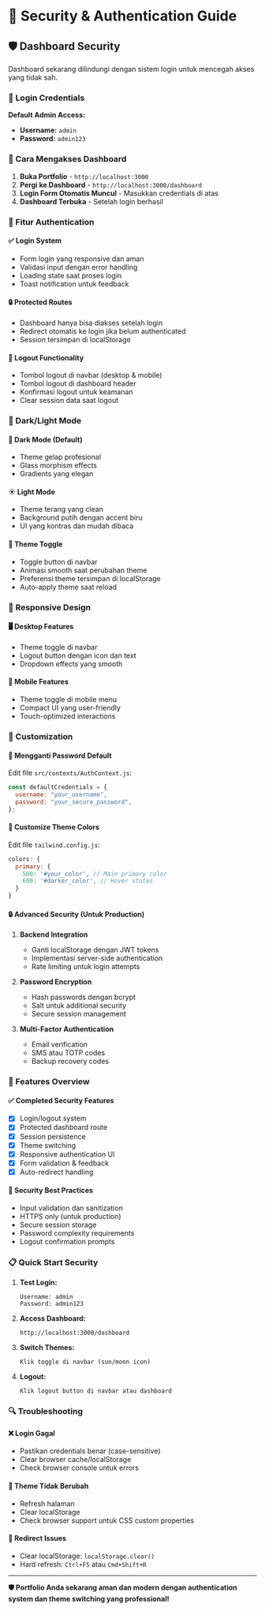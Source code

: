 # 🔐 Security & Authentication Guide

## 🛡️ Dashboard Security

Dashboard sekarang dilindungi dengan sistem login untuk mencegah akses yang tidak sah.

### 🔑 Login Credentials

**Default Admin Access:**

- **Username:** `admin`
- **Password:** `admin123`

### 🚨 Cara Mengakses Dashboard

1. **Buka Portfolio** - `http://localhost:3000`
2. **Pergi ke Dashboard** - `http://localhost:3000/dashboard`
3. **Login Form Otomatis Muncul** - Masukkan credentials di atas
4. **Dashboard Terbuka** - Setelah login berhasil

### 🔄 Fitur Authentication

#### ✅ **Login System**

- Form login yang responsive dan aman
- Validasi input dengan error handling
- Loading state saat proses login
- Toast notification untuk feedback

#### 🔒 **Protected Routes**

- Dashboard hanya bisa diakses setelah login
- Redirect otomatis ke login jika belum authenticated
- Session tersimpan di localStorage

#### 🚪 **Logout Functionality**

- Tombol logout di navbar (desktop & mobile)
- Tombol logout di dashboard header
- Konfirmasi logout untuk keamanan
- Clear session data saat logout

### 🎨 Dark/Light Mode

#### 🌙 **Dark Mode (Default)**

- Theme gelap profesional
- Glass morphism effects
- Gradients yang elegan

#### ☀️ **Light Mode**

- Theme terang yang clean
- Background putih dengan accent biru
- UI yang kontras dan mudah dibaca

#### 🔄 **Theme Toggle**

- Toggle button di navbar
- Animasi smooth saat perubahan theme
- Preferensi theme tersimpan di localStorage
- Auto-apply theme saat reload

### 📱 Responsive Design

#### 🖥️ **Desktop Features**

- Theme toggle di navbar
- Logout button dengan icon dan text
- Dropdown effects yang smooth

#### 📱 **Mobile Features**

- Theme toggle di mobile menu
- Compact UI yang user-friendly
- Touch-optimized interactions

### 🔧 Customization

#### 🔐 **Mengganti Password Default**

Edit file `src/contexts/AuthContext.js`:

```javascript
const defaultCredentials = {
  username: "your_username",
  password: "your_secure_password",
};
```

#### 🎨 **Customize Theme Colors**

Edit file `tailwind.config.js`:

```javascript
colors: {
  primary: {
    500: '#your_color', // Main primary color
    600: '#darker_color', // Hover states
  }
}
```

#### 🔒 **Advanced Security (Untuk Production)**

1. **Backend Integration**

   - Ganti localStorage dengan JWT tokens
   - Implementasi server-side authentication
   - Rate limiting untuk login attempts

2. **Password Encryption**

   - Hash passwords dengan bcrypt
   - Salt untuk additional security
   - Secure session management

3. **Multi-Factor Authentication**
   - Email verification
   - SMS atau TOTP codes
   - Backup recovery codes

### 🚀 Features Overview

#### ✅ **Completed Security Features**

- [x] Login/logout system
- [x] Protected dashboard route
- [x] Session persistence
- [x] Theme switching
- [x] Responsive authentication UI
- [x] Form validation & feedback
- [x] Auto-redirect handling

#### 🎯 **Security Best Practices**

- Input validation dan sanitization
- HTTPS only (untuk production)
- Secure session storage
- Password complexity requirements
- Logout confirmation prompts

### 📋 **Quick Start Security**

1. **Test Login:**

   ```
   Username: admin
   Password: admin123
   ```

2. **Access Dashboard:**

   ```
   http://localhost:3000/dashboard
   ```

3. **Switch Themes:**

   ```
   Klik toggle di navbar (sun/moon icon)
   ```

4. **Logout:**
   ```
   Klik logout button di navbar atau dashboard
   ```

### 🔍 **Troubleshooting**

#### ❌ **Login Gagal**

- Pastikan credentials benar (case-sensitive)
- Clear browser cache/localStorage
- Check browser console untuk errors

#### 🎨 **Theme Tidak Berubah**

- Refresh halaman
- Clear localStorage
- Check browser support untuk CSS custom properties

#### 🚪 **Redirect Issues**

- Clear localStorage: `localStorage.clear()`
- Hard refresh: `Ctrl+F5` atau `Cmd+Shift+R`

---

**🛡️ Portfolio Anda sekarang aman dan modern dengan authentication system dan theme switching yang professional!**
